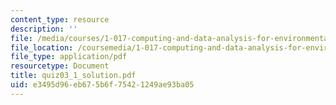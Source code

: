 ```yaml
---
content_type: resource
description: ''
file: /media/courses/1-017-computing-and-data-analysis-for-environmental-applications-fall-2003/e3495d96eb675b6f75421249ae93ba05_quiz03_1_solution.pdf
file_location: /coursemedia/1-017-computing-and-data-analysis-for-environmental-applications-fall-2003/e3495d96eb675b6f75421249ae93ba05_quiz03_1_solution.pdf
file_type: application/pdf
resourcetype: Document
title: quiz03_1_solution.pdf
uid: e3495d96-eb67-5b6f-7542-1249ae93ba05
---
```

